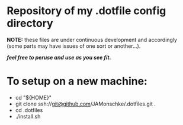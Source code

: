 Repository of my .dotfile config directory 
===========

**NOTE:** these files are under continuous development and accordingly (some 
parts may have issues of one sort or another...).

**_feel free to peruse and use as you see fit._**

To setup on a new machine:
=========

  * cd "${HOME}"
  * git clone ssh://git@github.com/JAMonschke/.dotfiles.git .
  * cd .dotfiles
  * ./install.sh

